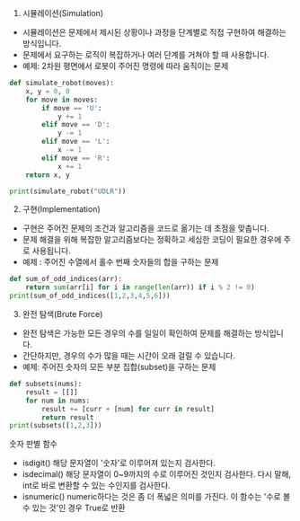 
1. 시뮬레이션(Simulation)
- 시뮬레이션은 문제에서 제시된 상황이나 과정을 단계별로 직접 구현하여 해결하는 방식입니다.
- 문제에서 요구하는 로직이 복잡하거나 여러 단계를 거쳐야 할 때 사용합니다.
- 예제: 2차원 평면에서 로봇이 주어진 명령에 따라 움직이는 문제

```python
def simulate_robot(moves):
    x, y = 0, 0
    for move in moves:
        if move == 'U':
            y += 1
        elif move == 'D':
            y -= 1
        elif move == 'L':
            x -= 1
        elif move == 'R':
            x += 1
    return x, y

print(simulate_robot("UDLR"))


```


2. 구현(Implementation)
- 구현은 주어진 문제의 조건과 알고리즘을 코드로 옮기는 데 초점을 맞춥니다.
- 문제 해결을 위해 복잡한 알고리즘보다는 정확하고 세심한 코딩이 필요한 경우에 주로 사용됩니다.
- 예제 : 주어진 수열에서 홀수 번째 숫자들의 합을 구하는 문제
```python
def sum_of_odd_indices(arr):
    return sum(arr[i] for i in range(len(arr)) if i % 2 != 0)
print(sum_of_odd_indices([1,2,3,4,5,6]))
```

3. 완전 탐색(Brute Force)
- 완전 탐색은 가능한 모든 경우의 수를 일일이 확인하여 문제를 해결하는 방식입니다.
- 간단하지만, 경우의 수가 많을 때는 시간이 오래 걸릴 수 있습니다.
- 예제: 주어진 숫자의 모든 부분 집합(subset)을 구하는 문제
```python
def subsets(nums):
    result = [[]]
    for num in nums:
        result += [curr + [num] for curr in result]
        return result
print(subsets([1,2,3]))
```


숫자 판별 함수

- isdigit()
해당 문자열이 '숫자'로 이루어져 있는지 검사한다.
- isdecimal()
해당 문자열이 0~9까지의 수로 이루어진 것인지 검사한다. 다시 말해, int로 바로 변환할 수 있는 수인지를 검사한다.
- isnumeric()
numeric하다는 것은 좀 더 폭넓은 의미를 가진다. 이 함수는 '수로 볼 수 있는 것'인 경우 True로 반환
